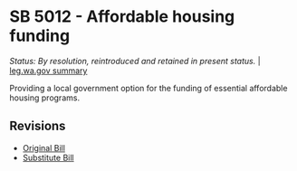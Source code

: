 # SB 5012 - Affordable housing funding
*Status: By resolution, reintroduced and retained in present status.* | [leg.wa.gov summary](https://app.leg.wa.gov/billsummary?BillNumber=5012&Year=2021)

Providing a local government option for the funding of essential affordable housing programs.

## Revisions
* [Original Bill](1/)
* [Substitute Bill](S/)